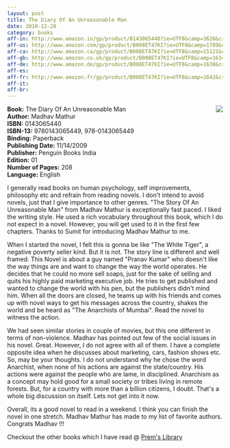```yaml
---
layout: post
title: The Diary Of An Unreasonable Man
date: 2010-12-20
category: books
aff-in: http://www.amazon.in/gp/product/0143065440?ie=UTF8&camp=3626&creativeASIN=0143065440&linkCode=xm2&tag=smileprem-in-21
aff-us: http://www.amazon.com/gp/product/B008ET47KI?ie=UTF8&camp=1789&creativeASIN=B008ET47KI&linkCode=xm2&tag=smileprem-us-20
aff-ca: http://www.amazon.ca/gp/product/B008ET47KI?ie=UTF8&camp=15121&creativeASIN=B008ET47KI&linkCode=xm2&tag=smileprem-ca-20
aff-gb: http://www.amazon.co.uk/gp/product/B008ET47KI?ie=UTF8&camp=1634&creativeASIN=B008ET47KI&linkCode=xm2&tag=smileprem-gb-21
aff-de: http://www.amazon.de/gp/product/B008ET47KI?ie=UTF8&camp=1638&creativeASIN=B008ET47KI&linkCode=xm2&tag=smileprem-de-21
aff-es: 
aff-fr: http://www.amazon.fr/gp/product/B008ET47KI?ie=UTF8&camp=1642&creativeASIN=B008ET47KI&linkCode=xm2&tag=smileprem-fr-21
aff-it: 
aff-br: 
---
```


<img style="clear: right; float: right; margin-bottom: 1em; margin-left: 1em;" 
src="{{site.img-url}}/the-diary-of-an-unreasonable-man-madhav-mathur.jpg"/>
**Book:** The Diary Of An Unreasonable Man  
**Author:** Madhav Mathur  
**ISBN:** 0143065440  
**ISBN-13:** 9780143065449, 978-0143065449  
**Binding:** Paperback  
**Publishing Date:** 11/14/2009  
**Publisher:** Penguin Books India  
**Edition:** 01  
**Number of Pages:** 208  
**Language:** English  
  
I generally read books on human psychology, self improvements, philosophy etc and refrain from reading novels. I don't intend to avoid novels, just that I give importance to other genres. "The Story Of An Unreasonable Man" from Madhav Mathur is exceptionally fast paced. I liked the writing style. He used a rich vocabulary throughout this book, which I do not expect in a novel. However, you will get used to it in the first few chapters. Thanks to Sumit for introducing Madhav Mathur to me.  
  
When I started the novel, I felt this is gonna be like "The White Tiger", a negative poverty seller kind. But it is not. The story line is different and well framed. This Novel is about a guy named "Pranav Kumar" who doesn't like the way things are and want to change the way the world operates. He decides that he could no more sell soaps, just for the sake of selling and quits his highly paid marketing executive job. He tries to get published and wanted to change the world with his pen, but the publishers didn't mind him. When all the doors are closed, he teams up with his friends and comes up with novel ways to get his messages across the country, shakes the world and be heard as "The Anarchists of Mumbai". Read the novel to witness the action.  
  
We had seen similar stories in couple of movies, but this one different in terms of non-violence. Madhav has pointed out few of the social issues in his novel. Great. However, I do not agree with all of them. I have a complete opposite idea when he discusses about marketing, cars, fashion shows etc. So, may be your thoughts. I do not understand why he chose the word Anarchist, when none of his actions are against the state/country. His actions were against the people who are lame, in disciplined. Anarchism as a concept may hold good for a small society or tribes living in remote forests. But, for a country with more than a billion citizens, I doubt. That's a whole big discussion on itself. Lets not get into it now.  
  
Overall, its a good novel to read in a weekend. I think you can finish the novel in one stretch. Madhav Mathur has made to my list of favorite authors. Congrats Madhav !!!  

Checkout the other books which I have read @ [Prem's Library]({{site.url}}/category/books/)  
